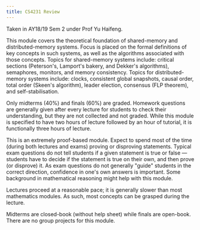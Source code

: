 ```yaml
---
title: CS4231 Review
---
```


Taken in AY18/19 Sem 2 under Prof Yu Haifeng.

This module covers the theoretical foundation of shared-memory and distributed-memory systems.  Focus is placed on the formal definitions of key concepts in such systems, as well as the algorithms associated with those concepts.  Topics for shared-memory systems include: critical sections (Peterson's, Lamport's bakery, and Dekker's algorithms), semaphores, monitors, and memory consistency.  Topics for distributed-memory systems include: clocks, consistent global snapshots, causal order, total order (Skeen's algorithm), leader election, consensus (FLP theorem), and self-stabilisation.

Only midterms (40%) and finals (60%) are graded.  Homework questions are generally given after every lecture for students to check their understanding, but they are not collected and not graded.  While this module is specified to have two hours of lecture followed by an hour of tutorial, it is functionally three hours of lecture.

This is an extremely proof-based module.  Expect to spend most of the time (during both lectures and exams) proving or disproving statements.  Typical exam questions do not tell students if a given statement is true or false — students have to decide if the statement is true on their own, and then prove (or disprove) it.  As exam questions do not generally "guide" students in the correct direction, confidence in one's own answers is important.  Some background in mathematical reasoning might help with this module.

Lectures proceed at a reasonable pace; it is generally slower than most mathematics modules.  As such, most concepts can be grasped during the lecture.

Midterms are closed-book (without help sheet) while finals are open-book.  There are no group projects for this module.
